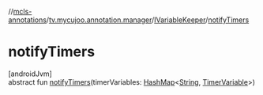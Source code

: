 //[mcls-annotations](../../../index.md)/[tv.mycujoo.annotation.manager](../index.md)/[IVariableKeeper](index.md)/[notifyTimers](notify-timers.md)

# notifyTimers

[androidJvm]\
abstract fun [notifyTimers](notify-timers.md)(timerVariables: [HashMap](https://kotlinlang.org/api/latest/jvm/stdlib/kotlin.collections/-hash-map/index.html)&lt;[String](https://kotlinlang.org/api/latest/jvm/stdlib/kotlin/-string/index.html), [TimerVariable](../-timer-variable/index.md)&gt;)

